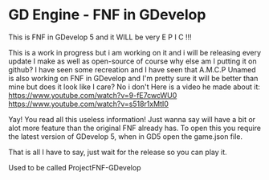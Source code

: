 # GD Engine - FNF in GDevelop
This is FNF in GDevelop 5 and it WILL be very E P I C !!!

This is a work in progress but i am working on it and i will be releasing every update I make as well as open-source of course why else am I putting it on github?
I have seen some recreation and I have seen that A.M.C.P Unamed is also working on FNF in GDevelop and I'm pretty sure it will be better than mine but does it look like I care? No i don't
Here is a video he made about it: 
https://www.youtube.com/watch?v=9-fE7cwcWU0
https://www.youtube.com/watch?v=s518r1xMtI0

Yay! You read all this useless information! Just wanna say will have a bit or alot more feature than the original FNF already has.
To open this you require the latest version of GDevelop 5, when in GD5 open the game.json file.

That is all I have to say, just wait for the release so you can play it.

Used to be called ProjectFNF-GDevelop

